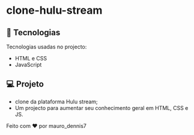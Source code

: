 # clone-hulu-stream

## 🚀 Tecnologias

Tecnologias usadas no projecto:

- HTML e CSS
- JavaScript 

## 💻 Projeto

 * clone da plataforma Hulu stream;
 * Um projecto para aumentar seu conhecimento geral em HTML, CSS e JS.

Feito com ♥ por mauro_dennis7
